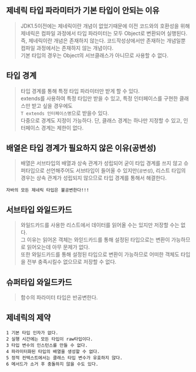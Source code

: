 ## 제네릭 타입 파라미터가 기본 타입이 안되는 이유
> JDK1.5이전에는 제네릭이란 개념이 없었기때문에 이전 코드와의 호환성을 위해 제네릭은 컴파일 과정에서 타입 파라미터는 모두 Object로 변환되어 실행된다.  
즉, 제네릭이란 개념은 존재하지 않는다. 코드작성상에서만 존재하는 개념일뿐 컴파일 과정에서는 존재하지 않는 개념이다.  
기본 타입의 경우는 Object의 서브클래스가 아니므로 사용할 수 없다.

## 타입 경계
> 타입 경계를 통해 특정 타입 파라미터만 받게 할 수 있다.  
extends를 사용하여 특정 타입만 받을 수 있고, 특정 인터페이스를 구현한 클래스만 받고 싶을 경우에도   
`T extends 인터페이스명`으로 받을수 있다.  
다중으로 경계도 지정이 가능하다. 단, 클래스 경계는 하나만 지정할 수 있고, 인터페이스 경계는 제한이 없다.

## 배열은 타입 경계가 필요하지 않은 이유(공변성)
> 배열은 서브타입의 배열과 상속 관계가 성립되어 굳이 타입 경계를 쓰지 않고 슈퍼타입으로 선언해주어도 서브타입이 들어올 수 있지만(`공변성`), 리스트 타입의 경우는 상속 관계가 성립되지 않으므로 타입 경계를 통해서 해결한다.

`자바의 모든 제네릭 타입은 불공변한다!!!`

## 서브타입 와일드카드
> 와일드카드를 사용한 리스트에서 데이터를 읽어올 수는 있지만 저장할 수는 없다.  
그 이유는 읽어온 객체는 와읻드카드를 통해 설정된 타입으로는 변환이 가능하므로 읽어오는데 아무 문제가 없다.  
또한 와일드카드를 통해 설정된 타입으로 변환이 가능하므로 어떠한 객체도 타입을 전부 충족시킬수 없으므로 저장할 수 없다.

## 슈퍼타입 와일드카드
> 함수의 파라미터 타입은 반공변한다.

## 제네릭의 제약
`1 기본 타입 인자가 없다.`  
`2 실행 시간에는 모든 타입이 raw타입이다.`  
`3 타입 변수의 인스턴스를 만들 수 없다.`  
`4 파라미터화된 타입의 배열을 생성할 수 없다.`  
`5 정적 컨텍스트에서는 클래스 타입 변수가 유효하지 않다.`  
`6 메서드가 소거 후 충돌하지 않을 수도 있다.`